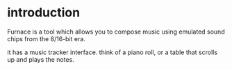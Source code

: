 # introduction

Furnace is a tool which allows you to compose music using emulated sound chips from the 8/16-bit era.

it has a music tracker interface. think of a piano roll, or a table that scrolls up and plays the notes.
